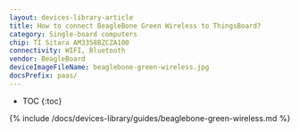 ```yaml
---
layout: devices-library-article
title: How to connect BeagleBone Green Wireless to ThingsBoard?
category: Single-board computers
chip: TI Sitara AM3358BZCZA100
connectivity: WIFI, Bluetooth
vendor: BeagleBoard
deviceImageFileName: beaglebone-green-wireless.jpg
docsPrefix: paas/
---
```



* TOC
{:toc}

{% include /docs/devices-library/guides/beaglebone-green-wireless.md %}
